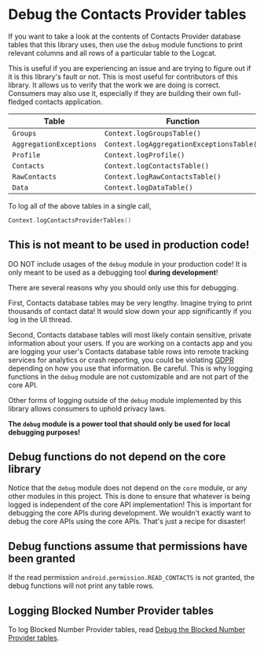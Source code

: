 # Debug the Contacts Provider tables

If you want to take a look at the contents of Contacts Provider database tables that this library 
uses, then use the `debug` module functions to print relevant columns and all rows of a particular 
table to the Logcat.

This is useful if you are experiencing an issue and are trying to figure out if it is this library's
fault or not. This is most useful for contributors of this library. It allows us to verify that the
work we are doing is correct. Consumers may also use it, especially if they are building their own
full-fledged contacts application.

| **Table**                  | **Function**                              |
|----------------------------|-------------------------------------------|
| `Groups`                   | `Context.logGroupsTable()`                |
| `AggregationExceptions`    | `Context.logAggregationExceptionsTable()` |
| `Profile`                  | `Context.logProfile()`                    |
| `Contacts`                 | `Context.logContactsTable()`              |
| `RawContacts`              | `Context.logRawContactsTable()`           |
| `Data`                     | `Context.logDataTable()`                  |

To log all of the above tables in a single call,

```kotlin
Context.logContactsProviderTables()
```

## This is not meant to be used in production code!

DO NOT include usages of the `debug` module in your production code! It is only meant to be used as
a debugging tool **during development**!

There are several reasons why you should only use this for debugging.

First, Contacts database tables may be very lengthy. Imagine trying to print thousands of contact
data! It would slow down your app significantly if you log in the UI thread.

Second, Contacts database tables will most likely contain sensitive, private information about your
users. If you are working on a contacts app and you are logging your user's Contacts database table
rows into remote tracking services for analytics or crash reporting, you could be violating
[GDPR](https://gdpr-info.eu) depending on how you use that information. Be careful. This is why
logging functions in the `debug` module are not customizable and are not part of the core API.

Other forms of logging outside of the `debug` module implemented by this library allows consumers to
uphold privacy laws.

**The `debug` module is a power tool that should only be used for local debugging purposes!**

## Debug functions do not depend on the core library

Notice that the `debug` module does not depend on the `core` module, or any other modules in this
project. This is done to ensure that whatever is being logged is independent of the core API
implementation! This is important for debugging the core APIs during development. We wouldn't
exactly want to debug the core APIs using the core APIs. That's just a recipe for disaster!

## Debug functions assume that permissions have been granted

If the read permission `android.permission.READ_CONTACTS` is not granted, the debug functions will
not print any table rows.

## Logging Blocked Number Provider tables

To log Blocked Number Provider tables, read [Debug the Blocked Number Provider tables](./../debug/debug-blockednumber-provider-tables.md).
